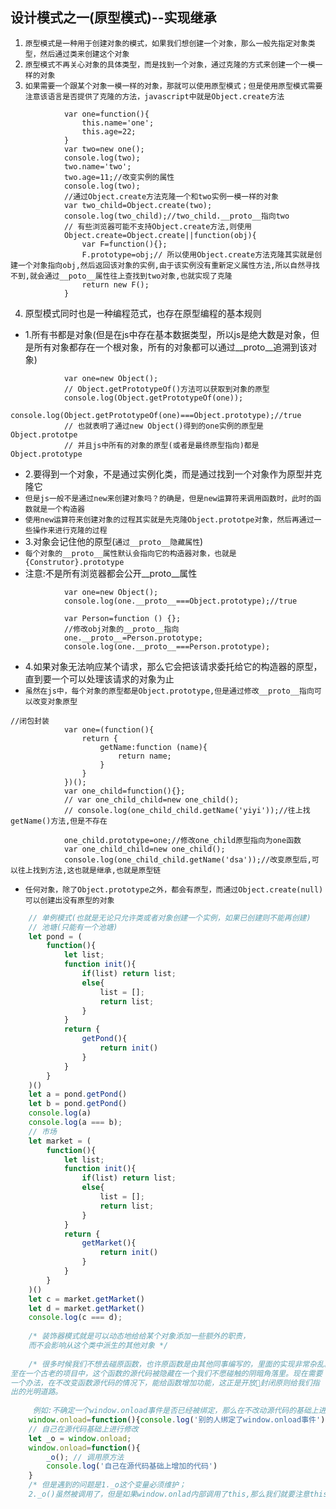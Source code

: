 ## 设计模式之一(原型模式)--实现继承
1. `原型模式是一种用于创建对象的模式，如果我们想创建一个对象，那么一般先指定对象类型，然后通过类来创建这个对象`
2. `原型模式不再关心对象的具体类型，而是找到一个对象，通过克隆的方式来创建一个一模一样的对象`
3. `如果需要一个跟某个对象一模一样的对象，那就可以使用原型模式；但是使用原型模式需要注意该语言是否提供了克隆的方法，javascript中就是Object.create方法`
```
			var one=function(){
				this.name='one';
				this.age=22;
			}
			var two=new one();
			console.log(two);
			two.name='two';
			two.age=11;//改变实例的属性
			console.log(two);
			//通过Object.create方法克隆一个和two实例一模一样的对象
			var two_child=Object.create(two);
			console.log(two_child);//two_child.__proto__指向two
			// 有些浏览器可能不支持Object.create方法,则使用
			Object.create=Object.create||function(obj){
				var F=function(){};
				F.prototype=obj;// 所以使用Object.create方法克隆其实就是创建一个对象指向obj,然后返回该对象的实例,由于该实例没有重新定义属性方法,所以自然寻找不到,就会通过__poto__属性往上查找到two对象,也就实现了克隆
				return new F();
			}
```
4. 原型模式同时也是一种编程范式，也存在原型编程的基本规则
* 1.所有书都是对象(但是在js中存在基本数据类型，所以js是绝大数是对象，但是所有对象都存在一个根对象，所有的对象都可以通过__proto__追溯到该对象)
```
			var one=new Object();
			// Object.getPrototypeOf()方法可以获取到对象的原型
			console.log(Object.getPrototypeOf(one));
			console.log(Object.getPrototypeOf(one)===Object.prototype);//true
			// 也就表明了通过new Object()得到的one实例的原型是Object.prototpe 
			// 并且js中所有的对象的原型(或者是最终原型指向)都是Object.prototype
```
* 2.要得到一个对象，不是通过实例化类，而是通过找到一个对象作为原型并克隆它
* `但是js一般不是通过new来创建对象吗？的确是，但是new运算符来调用函数时，此时的函数就是一个构造器`
* `使用new运算符来创建对象的过程其实就是先克隆Object.prototpe对象，然后再通过一些操作来进行克隆的过程`
* 3.对象会记住他的原型(`通过__proto__隐藏属性`)
* `每个对象的__proto__属性默认会指向它的构造器对象，也就是{Construtor}.prototype`
* 注意:不是所有浏览器都会公开__proto__属性
```
			var one=new Object();
			console.log(one.__proto__===Object.prototype);//true
			
			var Person=function () {};
			//修改obj对象的__proto__指向
			one.__proto__=Person.prototype;
			console.log(one.__proto__===Person.prototype);
```
* 4.如果对象无法响应某个请求，那么它会把该请求委托给它的构造器的原型，直到要一个可以处理该请求的对象为止
* `虽然在js中，每个对象的原型都是Object.prototype,但是通过修改__proto__指向可以改变对象原型`
```
//闭包封装
			var one=(function(){
				return {
					getName:function (name){
						return name;
					}
				}
			})();
			var one_child=function(){};
			// var one_child_child=new one_child();
			// console.log(one_child_child.getName('yiyi'));//往上找getName()方法,但是不存在
			
			one_child.prototype=one;//修改one_child原型指向为one函数
			var one_child_child=new one_child();
			console.log(one_child_child.getName('dsa'));//改变原型后,可以往上找到方法,这也就是继承,也就是原型链
```
* `任何对象，除了Object.prototype之外，都会有原型，而通过Object.create(null)可以创建出没有原型的对象`


```javascript
	// 单例模式(也就是无论只允许类或者对象创建一个实例，如果已创建则不能再创建)
	// 池塘(只能有一个池塘)
	let pond = (
		function(){
			let list;
			function init(){
				if(list) return list;
				else{
					list = [];
					return list;
				}
			}
			return {
				getPond(){
					return init()
				} 
			}
		}
	)()
	let a = pond.getPond()
	let b = pond.getPond()
	console.log(a)
	console.log(a === b);
	// 市场
	let market = (
		function(){
			let list;
			function init(){
				if(list) return list;
				else{
					list = [];
					return list;
				}
			}
			return {
				getMarket(){
					return init()
				} 
			}
		}
	)()
	let c = market.getMarket()
	let d = market.getMarket()
	console.log(c === d);
	
	/* 装饰器模式就是可以动态地给给某个对象添加一些额外的职责，
	而不会影响从这个类中派生的其他对象 */
	
	/* 很多时候我们不想去碰原函数，也许原函数是由其他同事编写的，里面的实现非常杂乱。甚
至在一个古老的项目中，这个函数的源代码被隐藏在一个我们不愿碰触的阴暗角落里。现在需要
一个办法，在不改变函数源代码的情况下，能给函数增加功能，这正是开放封闭原则给我们指
出的光明道路。
	 
	 例如:不确定一个window.onload事件是否已经被绑定，那么在不改动源代码的基础上进行修改*/
	window.onload=function(){console.log('别的人绑定了window.onload事件')}
	// 自己在源代码基础上进行修改
	let _o = window.onload;
	window.onload=function(){
		_o(); // 调用原方法
		console.log('自己在源代码基础上增加的代码')
	}
	/* 但是遇到的问题是1._o这个变量必须维护；
	2._o()虽然被调用了，但是如果window.onlad内部调用了this,那么我们就要注意this绑定的问题！ */
	
```